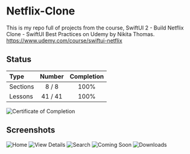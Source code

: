 # Netflix-Clone

This is my repo full of projects from the course, SwiftUI 2 - Build Netflix Clone - SwiftUI Best Practices on Udemy by Nikita Thomas.
https://www.udemy.com/course/swiftui-netflix

## Status

Type               | Number  | Completion
:---               |  :---:  |   :---:
Sections           |  8 / 8 | 100%
Lessons 			|  41 / 41 | 100%

![Certificate of Completion](https://github.com/brianjcoleman/Netflix-Clone/blob/master/UC-4e07f8b8-6798-4d8b-8c2f-d8045fbc3dff.jpeg?raw=true)

## Screenshots

![Home](https://github.com/brianjcoleman/Netflix-Clone/blob/master/Screenshots/1-Home.png?raw=true)
![View Details](https://github.com/brianjcoleman/Netflix-Clone/blob/master/Screenshots/2-ViewDetails.png?raw=true)
![Search](https://github.com/brianjcoleman/Netflix-Clone/blob/master/Screenshots/3-Search.png?raw=true)
![Coming Soon](https://github.com/brianjcoleman/Netflix-Clone/blob/master/Screenshots/4-ComingSoon.png?raw=true)
![Downloads](https://github.com/brianjcoleman/Netflix-Clone/blob/master/Screenshots/5-Downloads.png?raw=true)


